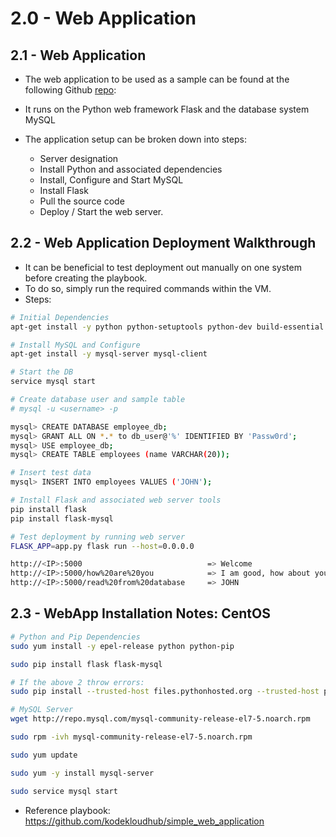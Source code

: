 # 2.0 - Web Application

## 2.1 - Web Application

- The web application to be used as a sample can be found at the following Github [repo](https://github.com/mmumshad/simple-webapp):

- It runs on the Python web framework Flask and the database system MySQL
- The application setup can be broken down into steps:
  - Server designation
  - Install Python and associated dependencies
  - Install, Configure and Start MySQL
  - Install Flask
  - Pull the source code
  - Deploy / Start the web server.

## 2.2 - Web Application Deployment Walkthrough

- It can be beneficial to test deployment out manually on one system before creating the playbook.
- To do so, simply run the required commands within the VM.
- Steps:

```bash
# Initial Dependencies
apt-get install -y python python-setuptools python-dev build-essential python-pip python-mysqldb

# Install MySQL and Configure
apt-get install -y mysql-server mysql-client

# Start the DB
service mysql start

# Create database user and sample table
# mysql -u <username> -p

mysql> CREATE DATABASE employee_db;
mysql> GRANT ALL ON *.* to db_user@'%' IDENTIFIED BY 'Passw0rd';
mysql> USE employee_db;
mysql> CREATE TABLE employees (name VARCHAR(20));

# Insert test data
mysql> INSERT INTO employees VALUES ('JOHN');

# Install Flask and associated web server tools
pip install flask
pip install flask-mysql

# Test deployment by running web server
FLASK_APP=app.py flask run --host=0.0.0.0

http://<IP>:5000                            => Welcome
http://<IP>:5000/how%20are%20you            => I am good, how about you?
http://<IP>:5000/read%20from%20database     => JOHN
```

## 2.3 - WebApp Installation Notes: CentOS

```bash
# Python and Pip Dependencies
sudo yum install -y epel-release python python-pip

sudo pip install flask flask-mysql

# If the above 2 throw errors:
sudo pip install --trusted-host files.pythonhosted.org --trusted-host pypi.org --trusted-host pypi.python.org flask flask-mysql

# MySQL Server
wget http://repo.mysql.com/mysql-community-release-el7-5.noarch.rpm

sudo rpm -ivh mysql-community-release-el7-5.noarch.rpm

sudo yum update

sudo yum -y install mysql-server

sudo service mysql start
```

- Reference playbook: <https://github.com/kodekloudhub/simple_web_application>
